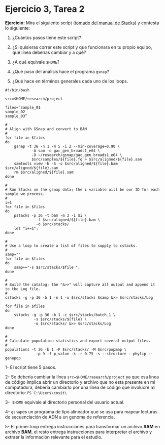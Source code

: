 # Ejercicio 3, Tarea 2

**Ejercicio:** Mira el siguiente script ([tomado del manual de Stacks](http://catchenlab.life.illinois.edu/stacks/manual/#phand)) y contesta lo siguiente:

1. ¿Cuántos pasos tiene este script?

2. ¿Si quisieras correr este script y que funcionara en tu propio equipo, qué línea deberías cambiar y a qué?

3. ¿A qué equivale `$HOME`?

4. ¿Qué paso del análisis hace el programa `gsnap`?

5. ¿Qué hace en términos generales cada uno de los loops.

```
#!/bin/bash 

src=$HOME/research/project 

files=”sample_01 
sample_02 
sample_03” 

#
# Align with GSnap and convert to BAM
# 
for file in $files
do
    gsnap -t 36 -n 1 -m 5 -i 2 --min-coverage=0.90 \
            -A sam -d gac_gen_broads1_e64 \
            -D ~/research/gsnap/gac_gen_broads1_e64 \
            $src/samples/${file}.fq > $src/aligned/${file}.sam
    samtools view -b -S -o $src/aligned/${file}.bam $src/aligned/${file}.sam 
    rm $src/aligned/${file}.sam 
done

#
# Run Stacks on the gsnap data; the i variable will be our ID for each sample we process.
# 
i=1 
for file in $files 
do 
    pstacks -p 36 -t bam -m 3 -i $i \
              -f $src/aligned/${file}.bam \
              -o $src/stacks/ 
    let "i+=1"; 
done 

# 
# Use a loop to create a list of files to supply to cstacks.
# 
samp="" 
for file in $files 
do 
    samp+="-s $src/stacks/$file "; 
done 

# 
# Build the catalog; the "&>>" will capture all output and append it to the Log file.
# 
cstacks -g -p 36 -b 1 -n 1 -o $src/stacks $samp &>> $src/stacks/Log 

for file in $files 
do 
    sstacks -g -p 36 -b 1 -c $src/stacks/batch_1 \
             -s $src/stacks/${file} \ 
             -o $src/stacks/ &>> $src/stacks/Log 
done 

#
# Calculate population statistics and export several output files.
# 
populations -t 36 -b 1 -P $src/stacks/ -M $src/popmap \
              -p 9 -f p_value -k -r 0.75 -s --structure --phylip --genepop
```



1- El script tiene 5 pasos.

2- Se debería cambiar la línea `src=$HOME/research/project` ya que esa línea de código implica abrir un directorio y archivo que no esta presente en mi computadora, debería cambiarlo por una línea de código que involucre mi directorio: `PS C:\Users\cosit\`

3-  `$HOME` equivale al directorio personal del usuario actual.

4- `gsnap`es un programa de tipo alineador que se usa para mapear lecturas de secuenciación de ADN a un genoma de referencia.

5- El primer loop entrega instrucciones para transformar un archivo **SAM** en archivo **BAM**, el resto entrega instrucciones para interpretar el archivo y extraer la información relevante para el estudio.
